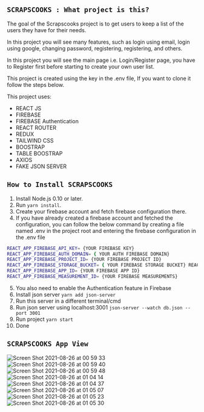 ## `SCRAPSCOOKS : What project is this?`

The goal of the Scrapscooks project is to get users to keep a list of the users they have for their needs.

In this project you will see many features, such as login using email, login using google, changing password, registering, registering, and others.

In this project you will see the main page i.e. Login/Register page, you have to Register first before starting to create your own user list.

This project is created using the key in the .env file, If you want to clone it follow the steps below.

This project uses:
- REACT JS
- FIREBASE
- FIREBASE Authentication
- REACT ROUTER
- REDUX
- TAILWIND CSS
- BOOSTRAP
- TABLE BOOSTRAP
- AXIOS
- FAKE JSON SERVER

## `How to Install SCRAPSCOOKS`

1. Install Node.js 0.10 or later.
2. Run `yarn install`.
3. Create your firebase account and fetch firebase configuration there.
4. If you have already created a firebase account and fetched the configuration, you can follow the below command by creating a file named .env in the project root and entering the firebase configuration in the .env file
``` bash
REACT_APP_FIREBASE_API_KEY= {YOUR FIREBASE KEY}
REACT_APP_FIREBASE_AUTH_DOMAIN= { YOUR AUTH FIREBASE DOMAIN}
REACT_APP_FIREBASE_PROJECT_ID= {YOUR FIREBASE PROJECT ID}
REACT_APP_FIREBASE_STORAGE_BUCKET= { YOUR FIREBASE STORAGE BUCKET} REACT_APP_FIREBASE_MESSAGING_SENDER_ID= { YOUR FIREBASE MESSENGER ID}
REACT_APP_FIREBASE_APP_ID= {YOUR FIREBASE APP ID}
REACT_APP_FIREBASE_MEASUREMENT_ID= {YOUR FIREBASE MEASUREMENTS}
```
5. You also need to enable the Authentication feature in Firebase
6. Install json server `yarn add json-server`
7. Run this server in a different terminal/cmd
8. Run json server using localhost:3001 `json-server --watch db.json --port 3001`
9. Run project `yarn start`
10. Done

## `SCRAPSCOOKS App View`
![Screen Shot 2021-08-26 at 00 59 33](https://user-images.githubusercontent.com/43536639/131166211-55de711f-b124-4900-8ba5-58fc611c1ea7.png)
![Screen Shot 2021-08-26 at 00 59 40](https://user-images.githubusercontent.com/43536639/131166225-028fc28f-7ccd-4ad0-a168-30a1a8a92f2e.png)
![Screen Shot 2021-08-26 at 00 59 48](https://user-images.githubusercontent.com/43536639/131166230-fed13beb-c182-4c45-ba46-d46906fd1629.png)
![Screen Shot 2021-08-26 at 01 04 14](https://user-images.githubusercontent.com/43536639/131166234-98feddea-ccb0-41e0-8193-611e734a2525.png)
![Screen Shot 2021-08-26 at 01 04 37](https://user-images.githubusercontent.com/43536639/131166236-54790441-1940-4792-9d1f-540db81b9037.png)
![Screen Shot 2021-08-26 at 01 05 07](https://user-images.githubusercontent.com/43536639/131166240-28214817-6391-4ecc-bc8c-9811f0a6246e.png)
![Screen Shot 2021-08-26 at 01 05 23](https://user-images.githubusercontent.com/43536639/131166244-22f4af0b-071d-4397-8531-df99dfa3fb1f.png)
![Screen Shot 2021-08-26 at 01 05 30](https://user-images.githubusercontent.com/43536639/131166247-724a830f-1daa-4959-a834-43b7de10e6bb.png)
